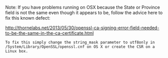 Note: If you have problems running on OSX because the State or Province field is not the same even though it appears to be, follow the advice here to fix this known defect:

http://thornelabs.net/2013/05/30/openssl-ca-signing-error-field-needed-to-be-the-same-in-the-ca-certificate.html

```
To fix this simply change the string_mask parameter to utf8only in /System/Library/OpenSSL/openssl.cnf on OS X or create the CSR on a Linux box.
```
